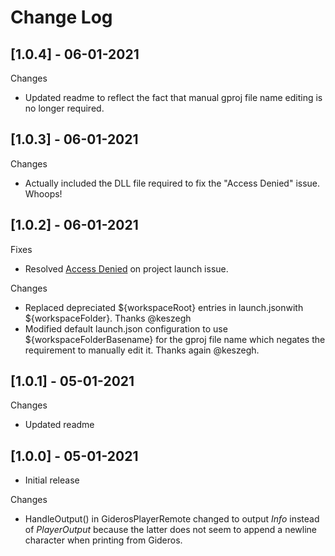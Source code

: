# Change Log

## [1.0.4] - 06-01-2021
Changes
- Updated readme to reflect the fact that manual gproj file name editing is no longer required.


## [1.0.3] - 06-01-2021
Changes
- Actually included the DLL file required to fix the "Access Denied" issue. Whoops!


## [1.0.2] - 06-01-2021
Fixes
- Resolved [Access Denied](https://github.com/Antix-Development/VSCode-Gideros-Debug/issues/1) on project launch issue.

Changes
- Replaced depreciated ${workspaceRoot} entries in launch.jsonwith ${workspaceFolder}. Thanks @keszegh
- Modified default launch.json configuration to use ${workspaceFolderBasename} for the gproj file name which negates the requirement to manually edit it. Thanks again @keszegh.


## [1.0.1] - 05-01-2021
Changes
- Updated readme


## [1.0.0] - 05-01-2021
- Initial release

Changes
- HandleOutput() in GiderosPlayerRemote changed to output *Info* instead of *PlayerOutput* because the latter does not seem to append a newline character when printing from Gideros.
